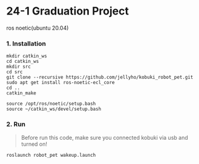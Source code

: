 # 24-1 Graduation Project

ros noetic(ubuntu 20.04)


### 1. Installation
```
mkdir catkin_ws
cd catkin_ws
mkdir src
cd src
git clone --recursive https://github.com/jellyho/kobuki_robot_pet.git
sudo apt get install ros-noetic-ecl_core
cd ..
catkin_make
```

```
source /opt/ros/noetic/setup.bash
source ~/catkin_ws/devel/setup.bash
```

### 2. Run

> Before run this code, make sure you connected kobuki via usb and turned on!

```
roslaunch robot_pet wakeup.launch
```
